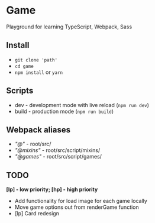 # Game
Playground for learning TypeScript, Webpack, Sass

## Install
* ```git clone 'path'```
* ```cd game```
* ```npm install``` or ```yarn```

## Scripts
* dev - development mode with live reload (```npm run dev```)
* build - production mode (```npm run build```)

## Webpack aliases
* *"@"* - root/src/
* *"@mixins"* - root/src/script/mixins/
* *"@games"* - root/src/script/games/

## TODO
**[lp] - low priority; [hp] - high priority**
* Add functionality for load image for each game locally
* Move game options out from renderGame function
* [lp] Card redesign
